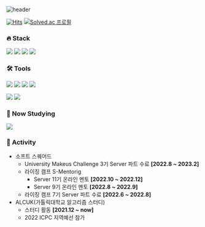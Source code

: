![header](https://capsule-render.vercel.app/api?type=waving&color=gradient&customColorList=21&text=Sim%20Jonghan&fontAlign=80&fontAlignY=30&fontSize=40&height=180&desc=Back-End%20Developer&descAlign=84&descAlignY=55&animation=fadeIn)

[![Hits](https://hits.seeyoufarm.com/api/count/incr/badge.svg?url=https%3A%2F%2Fgithub.com%2Fsimhani1%2Fhit-counter&count_bg=%238DBCDD&title_bg=%23555555&icon=github.svg&icon_color=%23E7E7E7&title=hits&edge_flat=false)](https://hits.seeyoufarm.com)
[![Solved.ac 프로필](http://mazassumnida.wtf/api/mini/generate_badge?boj=simhani1)](https://solved.ac/simhani1)
    
### 🔥 Stack

<img src="https://img.shields.io/badge/Spring Boot-6DB33F?style=for-the-badge&logo=Spring Boot&logoColor=white"> <img src="https://img.shields.io/badge/Java-007396?style=for-the-badge&logo=Java&logoColor=white"> <img src="https://img.shields.io/badge/C++-00599C?style=for-the-badge&logo=C++&logoColor=white"> <img src="https://img.shields.io/badge/MySql-4479A1?style=for-the-badge&logo=MySql&logoColor=white">

### 🛠️ Tools

<img src="https://img.shields.io/badge/IntelliJ IDEA-000000?style=for-the-badge&logo=IntelliJ IDEA&logoColor=white"> <img src="https://img.shields.io/badge/Postman-FF6C37?style=for-the-badge&logo=Postman&logoColor=white"> <img src="https://img.shields.io/badge/Git-F05032?style=for-the-badge&logo=Git&logoColor=white"> <img src="https://img.shields.io/badge/Notion-000000?style=for-the-badge&logo=Notion&logoColor=white">

<img src="https://img.shields.io/badge/Slack-4A154B?style=for-the-badge&logo=Slack&logoColor=white"> <img src="https://img.shields.io/badge/Discord-5865F2?style=for-the-badge&logo=Discord&logoColor=white"> 

### 🧐 Now Studying

<img src="https://img.shields.io/badge/JPA-6DB33F?style=for-the-badge&logo=JPA&logoColor=white">



### 🚀 Activity
- 소프트 스퀘어드
  - University Makeus Challenge 3기 Server 파트 수료 **[2022.8 ~ 2023.2]**
  - 라이징 캠프 S-Mentorig
    - Server 11기 온라인 멘토 **[2022.10 ~ 2022.12]**
    - Server 9기 온라인 멘토 **[2022.8 ~ 2022.9]**
  - 라이징 캠프 7기 Server 파트 수료 **[2022.6 ~ 2022.8]**
- ALCUK(가톨릭대학교 알고리즘 스터디)
  - 스터디 활동 **[2021.12 ~ now]**
  - 2022 ICPC 지역예선 참가
